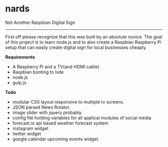 nards
=====

Not Another Raspbian Digital Sign

------
First off please recognize that this was built by an absolute novice.  The goal of this project is to learn node.js and to also create a Raspbian Raspberry Pi setup that can easily create digital sign for local businesses cheaply.

**Requirements**
* A Raspberry Pi and a TV(and HDMI cable)
* Raspbian booting to lxde
* node.js 
* gulp.js

**Todo**
* modular CSS layout responsive to multiple tv screens.
* JSON parsed News Rotator.
* image slider with jquery probably.
* config file holding variables for all applical modules of social media
* forecast.io api based weather forecast system
* instagram widget
* twitter widget
* google calendar upcoming events widget.


